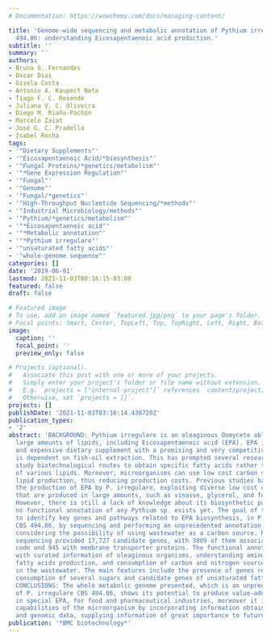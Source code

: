 ```yaml
---
# Documentation: https://wowchemy.com/docs/managing-content/

title: 'Genome-wide sequencing and metabolic annotation of Pythium irregulare CBS
  494.86: understanding Eicosapentaenoic acid production.'
subtitle: ''
summary: ''
authors:
- Bruna S. Fernandes
- Oscar Dias
- Gisela Costa
- Antonio A. Kaupert Neto
- Tiago F. C. Resende
- Juliana V. C. Oliveira
- Diego M. Riaño-Pachón
- Marcelo Zaiat
- José G. C. Pradella
- Isabel Rocha
tags:
- '"Dietary Supplements"'
- '"Eicosapentaenoic Acid/*biosynthesis"'
- '"Fungal Proteins/*genetics/metabolism"'
- '"*Gene Expression Regulation"'
- '"Fungal"'
- '"Genome"'
- '"Fungal/*genetics"'
- '"High-Throughput Nucleotide Sequencing/*methods"'
- '"Industrial Microbiology/methods"'
- '"Pythium/*genetics/metabolism"'
- '"*Eicosapentaenoic acid"'
- '"*Metabolic annotation"'
- '"*Pythium irregulare"'
- '"unsaturated fatty acids"'
- '"whole-genome sequence"'
categories: []
date: '2019-06-01'
lastmod: 2021-11-03T00:16:15-03:00
featured: false
draft: false

# Featured image
# To use, add an image named `featured.jpg/png` to your page's folder.
# Focal points: Smart, Center, TopLeft, Top, TopRight, Left, Right, BottomLeft, Bottom, BottomRight.
image:
  caption: ''
  focal_point: ''
  preview_only: false

# Projects (optional).
#   Associate this post with one or more of your projects.
#   Simply enter your project's folder or file name without extension.
#   E.g. `projects = ["internal-project"]` references `content/project/deep-learning/index.md`.
#   Otherwise, set `projects = []`.
projects: []
publishDate: '2021-11-03T03:16:14.438720Z'
publication_types:
- '2'
abstract: 'BACKGROUND: Pythium irregulare is an oleaginous Oomycete able to accumulate
  large amounts of lipids, including Eicosapentaenoic acid (EPA). EPA is an important
  and expensive dietary supplement with a promising and very competitive market, which
  is dependent on fish-oil extraction. This has prompted several research groups to
  study biotechnological routes to obtain specific fatty acids rather than a mixture
  of various lipids. Moreover, microorganisms can use low cost carbon sources for
  lipid production, thus reducing production costs. Previous studies have highlighted
  the production of EPA by P. irregulare, exploiting diverse low cost carbon sources
  that are produced in large amounts, such as vinasse, glycerol, and food wastewater.
  However, there is still a lack of knowledge about its biosynthetic pathways, because
  no functional annotation of any Pythium sp. exists yet. The goal of this work was
  to identify key genes and pathways related to EPA biosynthesis, in P. irregulare
  CBS 494.86, by sequencing and performing an unprecedented annotation of its genome,
  considering the possibility of using wastewater as a carbon source. RESULTS: Genome
  sequencing provided 17,727 candidate genes, with 3809 of them associated with enzyme
  code and 945 with membrane transporter proteins. The functional annotation was compared
  with curated information of oleaginous organisms, understanding amino acids and
  fatty acids production, and consumption of carbon and nitrogen sources, present
  in the wastewater. The main features include the presence of genes related to the
  consumption of several sugars and candidate genes of unsaturated fatty acids production.
  CONCLUSIONS: The whole metabolic genome presented, which is an unprecedented reconstruction
  of P. irregulare CBS 494.86, shows its potential to produce value-added products,
  in special EPA, for food and pharmaceutical industries, moreover it infers metabolic
  capabilities of the microorganism by incorporating information obtained from literature
  and genomic data, supplying information of great importance to future work.'
publication: '*BMC biotechnology*'
---
```

